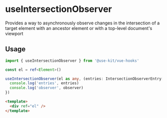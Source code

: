 # useIntersectionObserver

Provides a way to asynchronously observe changes in the intersection of a target element with an ancestor element or with a top-level document's viewport

## Usage

```ts
import { useIntersectionObserver } from '@use-kit/vue-hooks'

const el = ref<Element>()

useIntersectionObserver(el as any, (entries: IntersectionObserverEntry[], observer: IntersectionObserver) => {
  console.log('entries', entries)
  console.log('observer', observer)
})
```

```html
<template>
  <div ref="el" />
</template>
```
